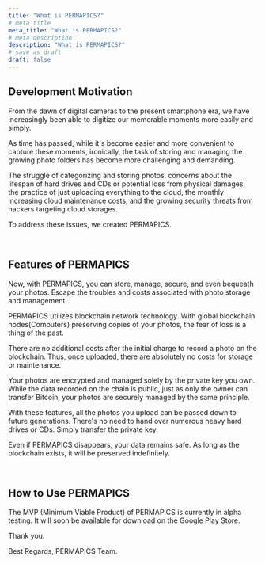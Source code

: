 ```yaml
---
title: "What is PERMAPICS?"
# meta title
meta_title: "What is PERMAPICS?"
# meta description
description: "What is PERMAPICS?"
# save as draft
draft: false
---
```


<h2>Development Motivation</h2>
<p>From the dawn of digital cameras to the present smartphone era, we have increasingly been able to digitize our memorable moments more easily and simply.</p>
<p>As time has passed, while it's become easier and more convenient to capture these moments, ironically, the task of storing and managing the growing photo folders has become more challenging and demanding.</p>
<p>The struggle of categorizing and storing photos, concerns about the lifespan of hard drives and CDs or potential loss from physical damages, the practice of just uploading everything to the cloud, the monthly increasing cloud maintenance costs, and the growing security threats from hackers targeting cloud storages.</p>
<p>To address these issues, we created PERMAPICS.</p>
<p>&nbsp;</p>

<h2>Features of PERMAPICS</h2>
<p>Now, with PERMAPICS, you can store, manage, secure, and even bequeath your photos. Escape the troubles and costs associated with photo storage and management.</p>
<p>PERMAPICS utilizes blockchain network technology. With global blockchain nodes(Computers) preserving copies of your photos, the fear of loss is a thing of the past.</p>
<p>There are no additional costs after the initial charge to record a photo on the blockchain. Thus, once uploaded, there are absolutely no costs for storage or maintenance.</p>
<p>Your photos are encrypted and managed solely by the private key you own. While the data recorded on the chain is public, just as only the owner can transfer Bitcoin, your photos are securely managed by the same principle.</p>
<p>With these features, all the photos you upload can be passed down to future generations. There's no need to hand over numerous heavy hard drives or CDs. Simply transfer the private key.</p>
<p>Even if PERMAPICS disappears, your data remains safe. As long as the blockchain exists, it will be preserved indefinitely.</p>
<p>&nbsp;</p>

<h2>How to Use PERMAPICS</h2>
<p>The MVP (Minimum Viable Product) of PERMAPICS is currently in alpha testing. It will soon be available for download on the Google Play Store.</p>
<p>Thank you.</p>
<p>Best Regards, PERMAPICS Team.</p>
